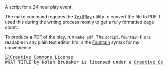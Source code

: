 A script for a 24 hour play event.

The make command requires the [TextPlay](http://olivertaylor.net/textplay/) utility to convert the file to PDF. I used this during the writing process mostly to get a fully formatted page count.

To produce a PDF of the play, run `make pdf`. The `script.fountain` file is readable in any plain text editor. It's in the [Fountain](http://fountain.io/) syntax for my convenience.


<pre>
<a rel="license" href="http://creativecommons.org/licenses/by-sa/3.0/deed.en_US"><img alt="Creative Commons License" style="border-width:0" src="http://i.creativecommons.org/l/by-sa/3.0/88x31.png" /></a><br /><span xmlns:dct="http://purl.org/dc/terms/" href="http://purl.org/dc/dcmitype/Text" property="dct:title" rel="dct:type">WHAT TITLE</span> by <span xmlns:cc="http://creativecommons.org/ns#" property="cc:attributionName">Nolan Brubaker</span> is licensed under a <a rel="license" href="http://creativecommons.org/licenses/by-sa/3.0/deed.en_US">Creative Commons Attribution-ShareAlike 3.0 Unported License</a>.
</pre>

